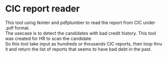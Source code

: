 # CIC report reader
This tool using tkinter and pdfplumber to read the report from CIC under .pdf format. <br>
The usecase is to detect the candidates with bad credit history. This tool was created for HR to scan the candidate<br>
So this tool take input as hundreds or thousands CIC reports, then loop thru it and return the list of reports that seems to have bad debt in the past.<br>
